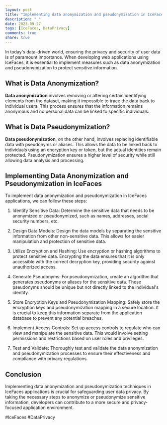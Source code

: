 ```yaml
---
layout: post
title: "Implementing data anonymization and pseudonymization in IceFaces applications"
description: " "
date: 2023-09-27
tags: [IceFaces, DataPrivacy]
comments: true
share: true
---
```


In today's data-driven world, ensuring the privacy and security of user data is of paramount importance. When developing web applications using IceFaces, it is essential to implement measures such as data anonymization and pseudonymization to protect sensitive information.

## What is Data Anonymization?

**Data anonymization** involves removing or altering certain identifying elements from the dataset, making it impossible to trace the data back to individual users. This process ensures that the information remains anonymous and no personal data can be linked to specific individuals.

## What is Data Pseudonymization?

**Data pseudonymization**, on the other hand, involves replacing identifiable data with pseudonyms or aliases. This allows the data to be linked back to individuals using an encryption key or token, but the actual identities remain protected. Pseudonymization ensures a higher level of security while still allowing data analysis and processing.

## Implementing Data Anonymization and Pseudonymization in IceFaces

To implement data anonymization and pseudonymization in IceFaces applications, we can follow these steps:

1. Identify Sensitive Data: Determine the sensitive data that needs to be anonymized or pseudonymized, such as names, addresses, social security numbers, etc.

2. Design Data Models: Design the data models by separating the sensitive information from other non-sensitive data. This allows for easier manipulation and protection of sensitive data.

3. Utilize Encryption and Hashing: Use encryption or hashing algorithms to protect sensitive data. Encrypting the data ensures that it is only accessible with the correct decryption key, providing security against unauthorized access.

4. Generate Pseudonyms: For pseudonymization, create an algorithm that generates pseudonyms or aliases for the sensitive data. These pseudonyms should be unique but not directly linked to the individual's identity.

5. Store Encryption Keys and Pseudonymization Mapping: Safely store the encryption keys and pseudonymization mapping in a secure location. It is crucial to keep this information separate from the application database to prevent any potential breaches.

6. Implement Access Controls: Set up access controls to regulate who can view and manipulate the sensitive data. This would involve setting permissions and restrictions based on user roles and privileges.

7. Test and Validate: Thoroughly test and validate the data anonymization and pseudonymization processes to ensure their effectiveness and compliance with privacy regulations.

## Conclusion

Implementing data anonymization and pseudonymization techniques in IceFaces applications is crucial for safeguarding user data privacy. By taking the necessary steps to anonymize or pseudonymize sensitive information, developers can contribute to a more secure and privacy-focused application environment.

#IceFaces #DataPrivacy